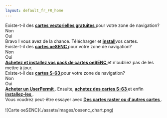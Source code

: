 ```yaml
---
layout: default_fr_FR_home
---
```

<div class="questions">
  
<div class="questionok question">
Existe-t-il des <a href="https://opencpn.org/OpenCPN/info/chartsource.html"> <strong> cartes vectorielles gratuites </strong> </a> pour votre zone de navigation?
</div>
</div>

<div class="arrows">
  
<div class="answer col1 inline">
<i class="down"></i>
</div>
<div class="answer col2 inline">
<i class="down"></i>
</div>
</div>

<div class="separator"></div>

<div class="answers">
  <div class="answer col1 inline">
    
<div class="yesno no">
Non
</div>
  </div>
  
  <div class="answer col2 inline">
    
<div class="yesno yes">
Oui
</div>
  </div>
<div class="answer col3 inline">
<i class="right"></i>
</div>
  
  <div class="answer col4 inline">
    
<div class="questionok ok">
Bravo ! vous avez de la chance. Télécharger et <a href="https://opencpn.org/wiki/dokuwiki/doku.php?id=opencpn:opencpn_user_manual:getting_started:chart_installation"><strong>install</strong></a>vos cartes.
</div>
  </div>
</div>

<div class="separator"></div>

<div class="arrows">
  
<div class="answer col1 inline">
<i class="down"></i>
</div>
</div>

<div class="questions">
  
<div class="questionok question">
Existe-t-il des <a href="https://o-charts.org/shop/index.php?id_category=8&controller=category"> <strong> cartes oeSENC </strong> </a> pour votre zone de navigation?
</div>
</div>

<div class="arrows">
  
<div class="answer col1 inline">
<i class="down"></i>
</div>
<div class="answer col2 inline">
<i class="down"></i>
</div>
</div>

<div class="separator"></div>

<div class="answers">
  <div class="answer col1 inline">
    
<div class="yesno no">
Non
</div>
  </div>
  
  <div class="answer col2 inline">
    
<div class="yesno yes">
Oui
</div>
  </div>
<div class="answer col3 inline">
<i class="right"></i>
</div>
  
  <div class="answer col4 inline">
    
<div class="questionok ok">
<a href="./oesenc_fr_FR.html"> <strong> Achetez et installez vos pack de cartes oeSENC </strong> </a> et n'oubliez pas de les mettre à jour.
</div>
  </div>
</div>

<div class="separator"></div>

<div class="arrows">
  
<div class="answer col1 inline">
<i class="down"></i>
</div>
</div>

<div class="questions">
  
<div class="questionok question">
Existe-t-il des <a href="https://www.chartworld.com/shop/off_enc"> <strong> cartes S-63 </strong> </a> pour votre zone de navigation?
</div>
</div>

<div class="arrows">
  
<div class="answer col1 inline">
<i class="down"></i>
</div>
<div class="answer col2 inline">
<i class="down"></i>
</div>
</div>

<div class="separator"></div>

<div class="answers">
  <div class="answer col1 inline">
    
<div class="yesno no">
Non
</div>
  </div>
  
  <div class="answer col2 inline">
    
<div class="yesno yes">
Oui
</div>
  </div>
<div class="answer col3 inline">
<i class="right"></i>
</div>
  
  <div class="answer col4 inline">
    
<div class="questionok ok">
<a href="https://o-charts.org/shop/index.php?id_category=6&controller=category"> <strong> Acheter un UserPermit </strong> </a>. Ensuite, <a href="https://www.chartworld.com/shop/off_enc"> <strong> achetez des cartes S-63 </strong> </a> et enfin <a href = "./ s63_fr_FR.html" > <strong> installez-les </strong> </a>.
</div>
  </div>
</div>

<div class="separator"></div>

<div class="arrows">
  
<div class="answer col1 inline">
<i class="down"></i>
</div>
</div>

<div class="questions">
  
<div class="questionok question">
Vous voudrez peut-être essayer avec <a href="https://opencpn.org/OpenCPN/info/chartsource.html"> <strong> Des cartes raster ou d'autres cartes </strong> </a>.
</div>
</div>

<br />  
![Carte oeSENC](./assets/images/oesenc_chart.png)
